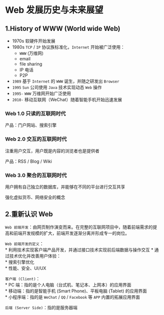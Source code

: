 # Web 发展历史与未来展望  

## 1.History of WWW (World wide Web)  

* 1970s 软硬件开始发展  
* 1980s `TCP` / `IP` 协议族标准化，`Internet` 开始被广泛使用：  
    * `WWW` (万维网)
    * email  
    * file sharing  
    * IP 电话  
    * P2P  
* `1989` 基于 `Internet` 的 `WWW` 诞生，并随之研发出 `Browser`  
* `1995` `Sun` 公司使用 `Java` 技术实现动态 `Web` 操作  
* `1995-` `WWW` 万维网开始广泛使用  
* `2010-` 移动互联网（WeChat）随着智能手机开始迅速发展  

### Web 1.0 只读的互联网时代  

产品：门户网站、搜索引擎  

### Web 2.0 交互的互联网时代

注重用户交互，用户既是内容的浏览者也是提供者  

产品：RSS / Blog / Wiki  

### Web 3.0 聚合的互联网时代  

用户拥有自己独立的数据库，并能够在不同的平台进行交互共享  

强化虚拟货币、网络安全的概念  

## 2.重新认识 Web  

`Web 前端开发`：由网页制作演变而来。在完整的互联网项目中，随着前端需求的提高和前端开发规模的扩大，前端开发逐渐分离并形成专一的岗位。  

`Web 前端开发的定义`：  
    * 利用技术实现客户端产品开发，并通过接口技术实现前后端数据与操作交互
    * 通过技术优化并改善用户体验：  
        * 搜索引擎优化  
        * 性能、安全、UI/UX  

`客户端 (Client)`：    
    * PC 端：指的是个人电脑（台式机、笔记本、上网本）的应用界面  
    * 移动端：指的是智能手机 (Smart Phone)、平板电脑 (Tablet) 的应用界面  
    * 小程序端：指的是 `WeChat` / `QQ` / `Facebook` 等 `APP` 内置的拓展应用界面

`后端 (Server Side)`：指的是服务器端
